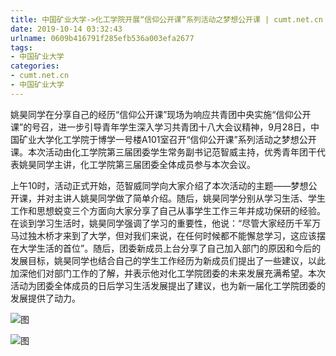 ```yaml
---
title: 中国矿业大学->化工学院开展“信仰公开课”系列活动之梦想公开课 | cumt.net.cn
date: 2019-10-14 03:32:43
urlname: 0609b416791f285efb536a003efa2677
tags: 
- 中国矿业大学
categories:
- cumt.net.cn
- 中国矿业大学
---
```

姚昊同学在分享自己的经历“信仰公开课”现场为响应共青团中央实施“信仰公开课”的号召，进一步引导青年学生深入学习共青团十八大会议精神，9月28日，中国矿业大学化工学院于博学一号楼A101室召开“信仰公开课”系列活动之梦想公开课。本次活动由化工学院第三届团委学生常务副书记范智威主持，优秀青年团干代表姚昊同学主讲，化工学院第三届团委全体成员参与本次会议。

上午10时，活动正式开始，范智威同学向大家介绍了本次活动的主题——梦想公开课，并对主讲人姚昊同学做了简单介绍。随后，姚昊同学分别从学习生活、学生工作和思想蜕变三个方面向大家分享了自己从事学生工作三年并成功保研的经验。在谈到学习生活时，姚昊同学强调了学习的重要性，他说：“尽管大家经历千军万马过独木桥才来到了大学，但对我们来说，在任何时候都不能懈怠学习，这应该摆在大学生活的首位”。随后，团委新成员上台分享了自己加入部门的原因和今后的发展目标，姚昊同学也结合自己的学生工作经历为新成员们提出了一些建议，以此加深他们对部门工作的了解，并表示他对化工学院团委的未来发展充满希望。本次活动为团委全体成员的日后学习生活发展提出了建议，也为新一届化工学院团委的发展提供了动力。

![图](http://xwzx.cumt.edu.cn/_upload/article/images/87/a1/aa58650247648a7dc49e875c2e76/13cbb1f6-f00a-4135-bd36-acfac752b3eb.jpg)

![图](http://xwzx.cumt.edu.cn/_upload/article/images/87/a1/aa58650247648a7dc49e875c2e76/ff9ee7e8-c920-4240-a1cb-1ff5d70dab3c.jpg)
